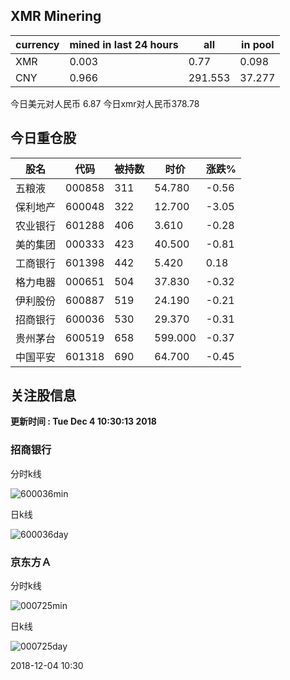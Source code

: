 ## XMR Minering

|currency|mined in last 24 hours|all|in pool|
|---|---|---|---|
|XMR|0.003|0.77|0.098|
|CNY|0.966|291.553|37.277|

今日美元对人民币 6.87	今日xmr对人民币378.78


## 今日重仓股 

|股名|代码|被持数|时价|涨跌%|
|---|---|---|---|---|
|五粮液|000858|311|54.780|-0.56|
|保利地产|600048|322|12.700|-3.05|
|农业银行|601288|406|3.610|-0.28|
|美的集团|000333|423|40.500|-0.81|
|工商银行|601398|442|5.420|0.18|
|格力电器|000651|504|37.830|-0.32|
|伊利股份|600887|519|24.190|-0.21|
|招商银行|600036|530|29.370|-0.31|
|贵州茅台|600519|658|599.000|-0.37|
|中国平安|601318|690|64.700|-0.45|

## 关注股信息
**更新时间 : Tue Dec  4 10:30:13 2018**
### 招商银行 
分时k线

![600036min](http://image.sinajs.cn/newchart/min/n/sh600036.gif)

日k线

![600036day](http://image.sinajs.cn/newchart/daily/n/sh600036.gif)

### 京东方Ａ 
分时k线

![000725min](http://image.sinajs.cn/newchart/min/n/sz000725.gif)

日k线

![000725day](http://image.sinajs.cn/newchart/daily/n/sz000725.gif)

2018-12-04 10:30